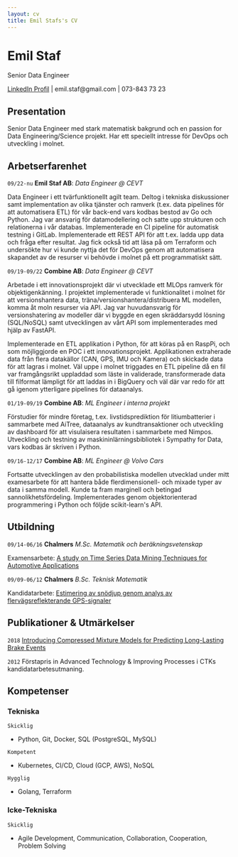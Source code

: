 ```yaml
---
layout: cv
title: Emil Stafs's CV
---
```

# Emil Staf
Senior Data Engineer

<div id="webaddress">
<a href="https://www.linkedin.com/in/emil-staf-523b8120/">LinkedIn Profil</a> | emil.staf@gmail.com | 073-843 73 23
</div>

## Presentation
Senior Data Engineer med stark matematisk bakgrund och en passion for Data Engineering/Science projekt. Har ett speciellt intresse för DevOps och utveckling i molnet.

## Arbetserfarenhet

`09/22-nu`
__Emil Staf AB__: *Data Engineer @ CEVT*

Data Engineer i ett tvärfunktionellt agilt team. Deltog i tekniska diskussioner samt implementation av olika tjänster och ramverk (t.ex. data pipelines för att automatisera ETL) för vår back-end vars kodbas bestod av Go och Python. Jag var ansvarig för datamodellering och satte upp strukturen och relationerna i vår databas. Implementerade en CI pipeline för automatisk testning i GitLab. Implementerade ett REST API för att t.ex. ladda upp data och fråga efter resultat. Jag fick också tid att läsa på om Terraform och undersökte hur vi kunde nyttja det för DevOps genom att automatisera skapandet av de resurser vi behövde i molnet på ett programmatiskt sätt.

`09/19-09/22`
__Combine AB__: *Data Engineer @ CEVT*

Arbetade i ett innovationsprojekt där vi utvecklade ett MLOps ramverk för objektigenkänning. I projektet implementerade vi funktionalitet i molnet för att versionshantera data, träna/versionshantera/distribuera ML modellen, komma åt moln resurser via API. Jag var huvudansvarig för versionshatering av modeller där vi byggde en egen skräddarsydd lösning (SQL/NoSQL) samt utvecklingen av vårt API som implementerades med hjälp av FastAPI.

Implementerade en ETL applikation i Python, för att köras på en RaspPi, och som möjliggjorde en POC i ett innovationsprojekt. Applikationen extraherade data från flera datakällor (CAN, GPS, IMU och Kamera) och skickade data för att lagras i molnet. Väl uppe i molnet triggades en ETL pipeline då en fil var framgångsrikt uppladdad som läste in validerade, transformerade data till filformat lämpligt för att laddas in i BigQuery och väl där var redo för att gå igenom ytterligare pipelines för dataanalys.

`01/19-09/19`
__Combine AB__: *ML Engineer i interna projekt*

Förstudier för mindre företag, t.ex. livstidsprediktion för litiumbatterier i sammarbete med AiTree, dataanalys av kundtransaktioner och utveckling av dashboard för att visulaisera resultaten i sammarbete med Nimpos. Utveckling och testning av maskininlärningsbibliotek i Sympathy for Data, vars kodbas är skriven i Python.

`09/16-12/17`
__Combine AB__: *ML Engineer @ Volvo Cars*

Fortsatte utvecklingen av den probabilistiska modellen utvecklad under mitt examesarbete för att hantera både flerdimensionell- och mixade typer av data i samma modell. Kunde ta fram marginell och betingad sannolikhetsfördeling. Implementerades genom objektorienterad programmering i Python och följde scikit-learn's API.

## Utbildning

`09/14-06/16`
__Chalmers__ *M.Sc. Matematik och beräkningsvetenskap*

Examensarbete: <a href="https://odr.chalmers.se/items/726efcda-a3d9-4dbd-903d-5d84512b66fd">A study on Time Series Data Mining Techniques for Automotive Applications</a>

`09/09-06/12`
__Chalmers__ *B.Sc. Teknisk Matematik*

Kandidatarbete: <a href="https://odr.chalmers.se/items/a2616bf0-3b52-448f-aef7-2d88da60998b">Estimering av snödjup genom analys av flervägsreflekterande GPS-signaler</a>

## Publikationer & Utmärkelser

`2018`
<a href="https://research.chalmers.se/publication/506034">Introducing Compressed Mixture Models for Predicting Long-Lasting Brake Events</a>

`2012`
Förstapris in Advanced Technology & Improving Processes i CTKs kandidatarbetesutmaning.

## Kompetenser

### Tekniska

`Skicklig`
- Python, Git, Docker, SQL (PostgreSQL, MySQL)

`Kompetent`
- Kubernetes, CI/CD, Cloud (GCP, AWS), NoSQL

`Hygglig`
- Golang, Terraform

### Icke-Tekniska

`Skicklig`
- Agile Development, Communication, Collaboration, Cooperation, Problem Solving


<!-- ### Footer

Last updated: May 2013 -->
